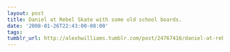 ```yaml
---
layout: post
title: Daniel at Rebel Skate with some old school boards.
date: '2008-01-26T22:43:00-08:00'
tags: 
tumblr_url: http://alexhwilliams.tumblr.com/post/24767416/daniel-at-rebel-skate-with-some-old-school-boards
---
```

<a href=""></a>
